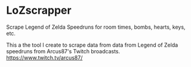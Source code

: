 # LoZscrapper
Scrape Legend of Zelda Speedruns for room times, bombs, hearts, keys, etc.

This a the tool I create to scrape data from data from Legend of Zelda speedruns from Arcus87's Twitch broadcasts.  
https://www.twitch.tv/arcus87/
